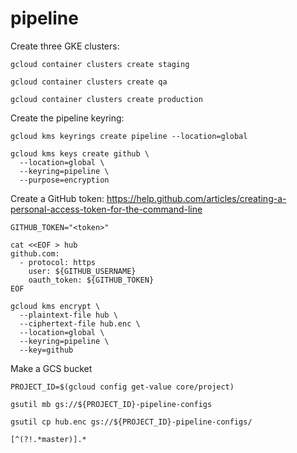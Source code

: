# pipeline

Create three GKE clusters:

```
gcloud container clusters create staging
```

```
gcloud container clusters create qa
```

```
gcloud container clusters create production
```

Create the pipeline keyring:

```
gcloud kms keyrings create pipeline --location=global
```

```
gcloud kms keys create github \
  --location=global \
  --keyring=pipeline \
  --purpose=encryption
```

Create a GitHub token: https://help.github.com/articles/creating-a-personal-access-token-for-the-command-line

```
GITHUB_TOKEN="<token>"
```

```
cat <<EOF > hub
github.com:
  - protocol: https
    user: ${GITHUB_USERNAME}
    oauth_token: ${GITHUB_TOKEN}
EOF
```

```
gcloud kms encrypt \
  --plaintext-file hub \
  --ciphertext-file hub.enc \
  --location=global \
  --keyring=pipeline \
  --key=github
```

Make a GCS bucket

```
PROJECT_ID=$(gcloud config get-value core/project)
```

```
gsutil mb gs://${PROJECT_ID}-pipeline-configs
```

```
gsutil cp hub.enc gs://${PROJECT_ID}-pipeline-configs/
```


```
[^(?!.*master)].*
```
